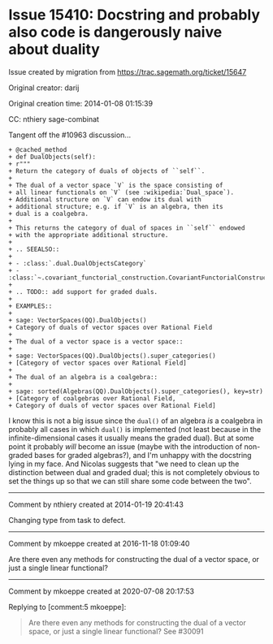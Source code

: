 # Issue 15410: Docstring and probably also code is dangerously naive about duality

Issue created by migration from https://trac.sagemath.org/ticket/15647

Original creator: darij

Original creation time: 2014-01-08 01:15:39

CC:  nthiery sage-combinat

Tangent off the #10963 discussion...


```
+ @cached_method
+ def DualObjects(self):
+ r"""
+ Return the category of duals of objects of ``self``.
+
+ The dual of a vector space `V` is the space consisting of
+ all linear functionals on `V` (see :wikipedia:`Dual_space`).
+ Additional structure on `V` can endow its dual with
+ additional structure; e.g. if `V` is an algebra, then its
+ dual is a coalgebra.
+
+ This returns the category of dual of spaces in ``self`` endowed
+ with the appropriate additional structure.
+
+ .. SEEALSO::
+
+ - :class:`.dual.DualObjectsCategory`
+ - :class:`~.covariant_functorial_construction.CovariantFunctorialConstruction`.
+
+ .. TODO:: add support for graded duals.
+
+ EXAMPLES::
+
+ sage: VectorSpaces(QQ).DualObjects()
+ Category of duals of vector spaces over Rational Field
+
+ The dual of a vector space is a vector space::
+
+ sage: VectorSpaces(QQ).DualObjects().super_categories()
+ [Category of vector spaces over Rational Field]
+
+ The dual of an algebra is a coalgebra::
+
+ sage: sorted(Algebras(QQ).DualObjects().super_categories(), key=str)
+ [Category of coalgebras over Rational Field,
+ Category of duals of vector spaces over Rational Field]
```


I know this is not a big issue since the `dual()` of an algebra *is* a coalgebra in probably all cases in which `dual()` is implemented (not least because in the infinite-dimensional cases it usually means the graded dual). But at some point it probably *will* become an issue (maybe with the introduction of non-graded bases for graded algebras?), and I'm unhappy with the docstring lying in my face. And Nicolas suggests that "we need to clean up the distinction between dual and graded dual; this is not completely obvious to set the things up so that we can still share some code between the two".


---

Comment by nthiery created at 2014-01-19 20:41:43

Changing type from task to defect.


---

Comment by mkoeppe created at 2016-11-18 01:09:40

Are there even any methods for constructing the dual of a vector space, or just a single linear functional?


---

Comment by mkoeppe created at 2020-07-08 20:17:53

Replying to [comment:5 mkoeppe]:
> Are there even any methods for constructing the dual of a vector space, or just a single linear functional?
See #30091
